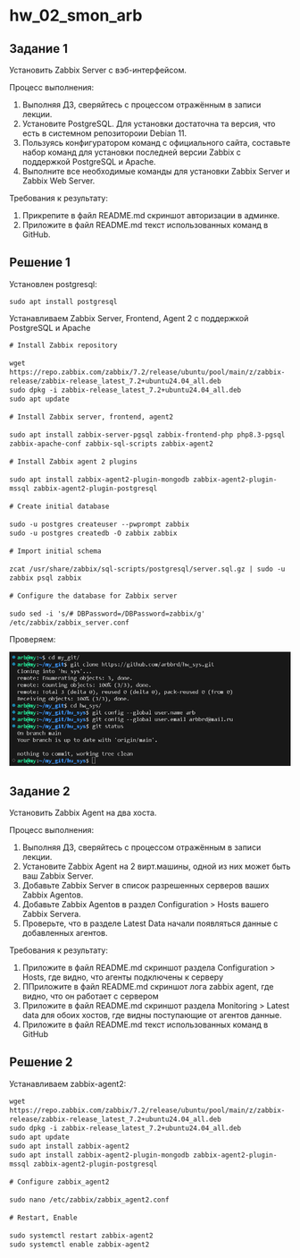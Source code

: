 # **hw_02_smon_arb**


## Задание 1

Установить Zabbix Server с вэб-интерфейсом.

Процесс выполнения:

1. Выполняя ДЗ, сверяйтесь с процессом отражённым в записи лекции.
2. Установите PostgreSQL. Для установки достаточна та версия, что есть в системном репозитороии Debian 11.
3. Пользуясь конфигуратором команд с официального сайта, составьте набор команд для установки последней версии Zabbix с поддержкой PostgreSQL и Apache.
4. Выполните все необходимые команды для установки Zabbix Server и Zabbix Web Server.

Требования к результату:

1. Прикрепите в файл README.md скриншот авторизации в админке.
2. Приложите в файл README.md текст использованных команд в GitHub.

## Решение 1

Установлен postgresql:
```
sudo apt install postgresql
```

Устанавливаем Zabbix Server, Frontend, Agent 2 с поддержкой PostgreSQL и Apache
```
# Install Zabbix repository

wget https://repo.zabbix.com/zabbix/7.2/release/ubuntu/pool/main/z/zabbix-release/zabbix-release_latest_7.2+ubuntu24.04_all.deb
sudo dpkg -i zabbix-release_latest_7.2+ubuntu24.04_all.deb
sudo apt update

# Install Zabbix server, frontend, agent2

sudo apt install zabbix-server-pgsql zabbix-frontend-php php8.3-pgsql zabbix-apache-conf zabbix-sql-scripts zabbix-agent2

# Install Zabbix agent 2 plugins

sudo apt install zabbix-agent2-plugin-mongodb zabbix-agent2-plugin-mssql zabbix-agent2-plugin-postgresql

# Create initial database

sudo -u postgres createuser --pwprompt zabbix
sudo -u postgres createdb -O zabbix zabbix

# Import initial schema

zcat /usr/share/zabbix/sql-scripts/postgresql/server.sql.gz | sudo -u zabbix psql zabbix

# Configure the database for Zabbix server

sudo sed -i 's/# DBPassword=/DBPassword=zabbix/g' /etc/zabbix/zabbix_server.conf
```

Проверяем:

![alt text](image.png)


## Задание 2

Установить Zabbix Agent на два хоста.

Процесс выполнения:

1. Выполняя ДЗ, сверяйтесь с процессом отражённым в записи лекции.
2. Установите Zabbix Agent на 2 вирт.машины, одной из них может быть ваш Zabbix Server.
3. Добавьте Zabbix Server в список разрешенных серверов ваших Zabbix Agentов.
4. Добавьте Zabbix Agentов в раздел Configuration > Hosts вашего Zabbix Servera.
5. Проверьте, что в разделе Latest Data начали появляться данные с добавленных агентов.

Требования к результату:

1. Приложите в файл README.md скриншот раздела Configuration > Hosts, где видно, что агенты подключены к серверу
2. ППриложите в файл README.md скриншот лога zabbix agent, где видно, что он работает с сервером
3. Приложите в файл README.md скриншот раздела Monitoring > Latest data для обоих хостов, где видны поступающие от агентов данные.
4. Приложите в файл README.md текст использованных команд в GitHub

## Решение 2

Устанавливаем zabbix-agent2:

```
wget https://repo.zabbix.com/zabbix/7.2/release/ubuntu/pool/main/z/zabbix-release/zabbix-release_latest_7.2+ubuntu24.04_all.deb
sudo dpkg -i zabbix-release_latest_7.2+ubuntu24.04_all.deb
sudo apt update 
sudo apt install zabbix-agent2
sudo apt install zabbix-agent2-plugin-mongodb zabbix-agent2-plugin-mssql zabbix-agent2-plugin-postgresql

# Configure zabbix_agent2

sudo nano /etc/zabbix/zabbix_agent2.conf 

# Restart, Enable

sudo systemctl restart zabbix-agent2
sudo systemctl enable zabbix-agent2
```